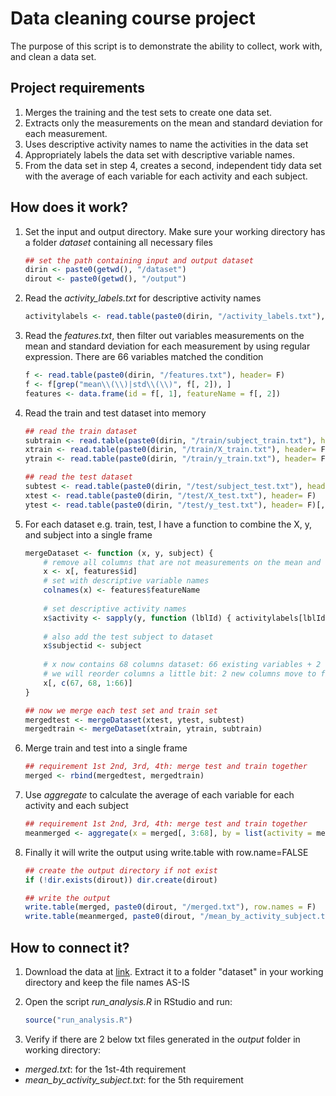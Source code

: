 # Data cleaning course project
The purpose of this script is to demonstrate the ability to collect, work with, and clean a data set.

## Project requirements
1. Merges the training and the test sets to create one data set.
2. Extracts only the measurements on the mean and standard deviation for each measurement.
3. Uses descriptive activity names to name the activities in the data set
4. Appropriately labels the data set with descriptive variable names.
5. From the data set in step 4, creates a second, independent tidy data set with the average of each variable for each activity and each subject.

## How does it work?
1. Set the input and output directory. Make sure your working directory has a folder *dataset* containing all necessary files

	```R
	## set the path containing input and output dataset
	dirin <- paste0(getwd(), "/dataset")
	dirout <- paste0(getwd(), "/output")
	```

2. Read the *activity_labels.txt* for descriptive activity names

	```R
	activitylabels <- read.table(paste0(dirin, "/activity_labels.txt"), header= F)
	```

3. Read the *features.txt*, then filter out variables measurements on the mean and standard deviation for each measurement by using regular expression. There are 66 variables matched the condition
	
	```R
	f <- read.table(paste0(dirin, "/features.txt"), header= F)
	f <- f[grep("mean\\(\\)|std\\(\\)", f[, 2]), ]
	features <- data.frame(id = f[, 1], featureName = f[, 2])
	```
	
4. Read the train and test dataset into memory
	
	```R
	## read the train dataset
	subtrain <- read.table(paste0(dirin, "/train/subject_train.txt"), header= F)[, 1]
	xtrain <- read.table(paste0(dirin, "/train/X_train.txt"), header= F)
	ytrain <- read.table(paste0(dirin, "/train/y_train.txt"), header= F)[, 1]

	## read the test dataset
	subtest <- read.table(paste0(dirin, "/test/subject_test.txt"), header= F)[, 1]
	xtest <- read.table(paste0(dirin, "/test/X_test.txt"), header= F)
	ytest <- read.table(paste0(dirin, "/test/y_test.txt"), header= F)[, 1]
	```
	
5. For each dataset e.g. train, test, I have a function to combine the X, y, and subject into a single frame

	```R
	mergeDataset <- function (x, y, subject) {
		# remove all columns that are not measurements on the mean and standard deviation
		x <- x[, features$id]
		# set with descriptive variable names
		colnames(x) <- features$featureName
		
		# set descriptive activity names
		x$activity <- sapply(y, function (lblId) { activitylabels[lblId, 2] })
		
		# also add the test subject to dataset
		x$subjectid <- subject
		
		# x now contains 68 columns dataset: 66 existing variables + 2 new columns
		# we will reorder columns a little bit: 2 new columns move to first
		x[, c(67, 68, 1:66)]
	}
	
	## now we merge each test set and train set
	mergedtest <- mergeDataset(xtest, ytest, subtest)
	mergedtrain <- mergeDataset(xtrain, ytrain, subtrain)
	```

6. Merge train and test into a single frame

	```R
	## requirement 1st 2nd, 3rd, 4th: merge test and train together 
	merged <- rbind(mergedtest, mergedtrain)
	```

7. Use *aggregate* to calculate the average of each variable for each activity and each subject

	```R
	## requirement 1st 2nd, 3rd, 4th: merge test and train together 
	meanmerged <- aggregate(x = merged[, 3:68], by = list(activity = merged$activity, subjectid = merged$subjectid), FUN = mean)
	```

8. Finally it will write the output using write.table with row.name=FALSE

	```R
	## create the output directory if not exist
	if (!dir.exists(dirout)) dir.create(dirout)

	## write the output
	write.table(merged, paste0(dirout, "/merged.txt"), row.names = F)
	write.table(meanmerged, paste0(dirout, "/mean_by_activity_subject.txt"), row.names = F)
	```
	
## How to connect it?
1. Download the data at [link](https://d396qusza40orc.cloudfront.net/getdata%2Fprojectfiles%2FUCI%20HAR%20Dataset.zip "Dataset"). Extract it to a folder "dataset" in your working directory and keep the file names AS-IS
2. Open the script *run_analysis.R* in RStudio and run:

	```R
	source("run_analysis.R")
	```
	
4. Verify if there are 2 below txt files generated in the *output* folder in working directory:
 - *merged.txt*: for the 1st-4th requirement
 - *mean_by_activity_subject.txt*: for the 5th requirement
